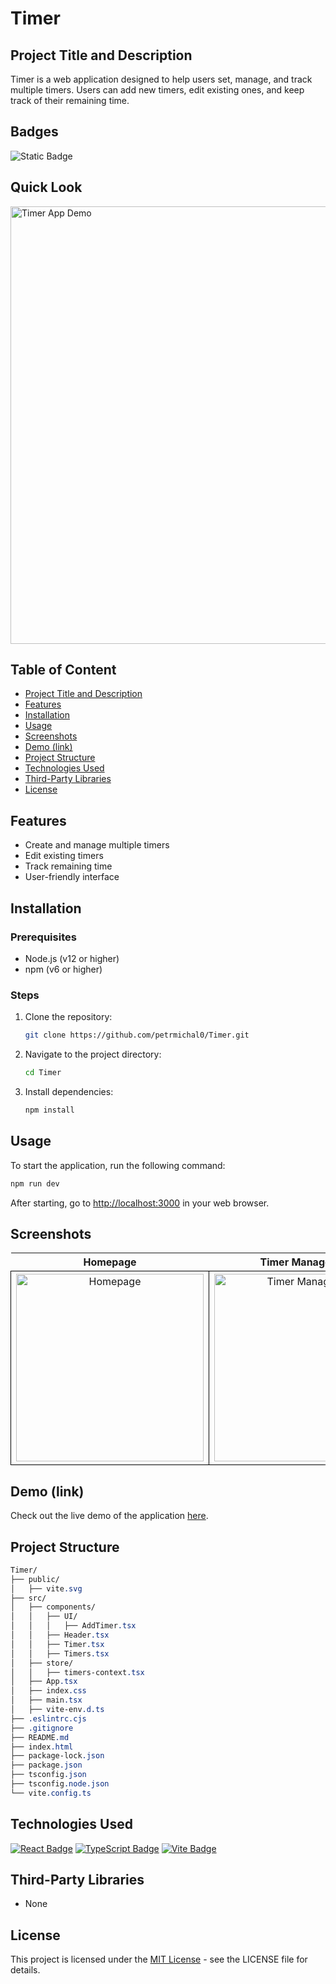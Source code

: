 # Timer

## Project Title and Description
Timer is a web application designed to help users set, manage, and track multiple timers. Users can add new timers, edit existing ones, and keep track of their remaining time.

## Badges
![Static Badge](https://img.shields.io/badge/status-online-brightgreen)

## Quick Look
<img src="https://github.com/user-attachments/assets/6f17781e-a2f2-424f-b6d5-1c3af8d02f28" width="700" alt="Timer App Demo">

## Table of Content
- [Project Title and Description](#project-title-and-description)
- [Features](#features)
- [Installation](#installation)
- [Usage](#usage)
- [Screenshots](#screenshots)
- [Demo (link)](#demo-link)
- [Project Structure](#project-structure)
- [Technologies Used](#technologies-used)
- [Third-Party Libraries](#third-party-libraries)
- [License](#license)

## Features
- Create and manage multiple timers
- Edit existing timers
- Track remaining time
- User-friendly interface

## Installation

### Prerequisites
- Node.js (v12 or higher)
- npm (v6 or higher)

### Steps

1. Clone the repository:
    ```bash
    git clone https://github.com/petrmichal0/Timer.git
    ```

2. Navigate to the project directory:
    ```bash
    cd Timer
    ```

3. Install dependencies:
    ```bash
    npm install
    ```

## Usage
To start the application, run the following command:
```bash
npm run dev
```

After starting, go to [http://localhost:3000](http://localhost:3000) in your web browser.

## Screenshots

<table>
  <tr>
    <th>Homepage</th>
    <th>Timer Management</th>
  </tr>
  <tr>
    <td style="border: 1px solid black; width: 310px; height: 310px; text-align: center;">
  <a href="https://github.com/user-attachments/assets/37080a48-02ca-44b5-a3fa-9fc61e86d386" target="_blank" rel="noopener noreferrer">
    <img src="https://github.com/user-attachments/assets/37080a48-02ca-44b5-a3fa-9fc61e86d386" width="300" height="300" alt="Homepage">
  </a>
</td>
<td style="border: 1px solid black; width: 310px; height: 310px; text-align: center;">
  <a href="https://github.com/user-attachments/assets/be7de6eb-b3e8-4d31-a328-d9329ca807c8" target="_blank" rel="noopener noreferrer">
    <img src="https://github.com/user-attachments/assets/be7de6eb-b3e8-4d31-a328-d9329ca807c8" width="300" height="300" alt="Timer Management">
  </a>
</td>
  </tr>
</table>

## Demo (link)

Check out the live demo of the application [here](https://react-timers.netlify.app/).

## Project Structure

```css
Timer/
├── public/
│   ├── vite.svg
├── src/
│   ├── components/
│   │   ├── UI/
│   │   │   ├── AddTimer.tsx
│   │   ├── Header.tsx
│   │   ├── Timer.tsx
│   │   ├── Timers.tsx
│   ├── store/
│   │   ├── timers-context.tsx
│   ├── App.tsx
│   ├── index.css
│   ├── main.tsx
│   ├── vite-env.d.ts
├── .eslintrc.cjs
├── .gitignore
├── README.md
├── index.html
├── package-lock.json
├── package.json
├── tsconfig.json
├── tsconfig.node.json
└── vite.config.ts
```

## Technologies Used

[![React Badge](https://img.shields.io/badge/-React-61DBFB?style=for-the-badge&labelColor=black&logo=react&logoColor=61DBFB)](#)
[![TypeScript Badge](https://img.shields.io/badge/-TypeScript-007ACC?style=for-the-badge&labelColor=black&logo=typescript&logoColor=007ACC)](#)
[![Vite Badge](https://img.shields.io/badge/-Vite-646CFF?style=for-the-badge&labelColor=black&logo=vite&logoColor=646CFF)](#)

## Third-Party Libraries

* None

## License

This project is licensed under the [MIT License](https://opensource.org/licenses/MIT) - see the LICENSE file for details.

